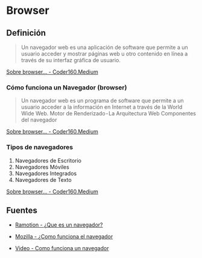 
# Browser

## Definición


> Un navegador web es una aplicación de software que permite a un usuario acceder y mostrar páginas web u otro contenido en línea a través de su interfaz gráfica de usuario.

[Sobre browser... - Coder160.Medium](https://coder160.medium.com/sobre-navegdores-ca9346f1d1bd)


### Cómo funciona un Navegador (browser)

> Un navegador web es un programa de software que permite a un usuario acceder a la información en Internet a través de la World Wide Web.
> Motor de Renderizado - La Arquitectura Web
> Componentes del navegador

[Sobre browser... - Coder160.Medium](https://coder160.medium.com/sobre-navegdores-ca9346f1d1bd)


### Tipos de navegadores



1. Navegadores de Escritorio
2. Navegadores Móviles
3. Navegadores Integrados
4. Navegadores de Texto


[Sobre browser... - Coder160.Medium](https://coder160.medium.com/sobre-navegdores-ca9346f1d1bd)



## Fuentes

- [Ramotion - ¿Que es un navegador?](https://www.ramotion.com/blog/what-is-web-browser/)

- [Mozilla - ¿Como funciona el navegador](https://developer.mozilla.org/en-US/docs/Web/Performance/How_browsers_work)

- [Video - Como funciona un navegador](https://www.youtube.com/watch?v=5rLFYtXHo9s)



